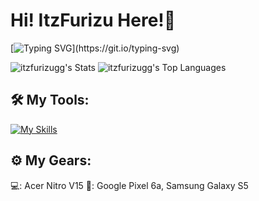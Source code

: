 <h1>Hi! <strong>ItzFurizu</strong> Here!👋</h1>

[![Typing SVG](https://readme-typing-svg.demolab.com?font=Fira+Code&size=26&pause=1000&color=FFFFFF&width=435&lines=a+unserious+developer!;a+frontend+developer!;a+lazy+backend+developer!;a+graphic+designer+too!)](https://git.io/typing-svg)

![itzfurizugg's Stats](https://github-readme-stats.vercel.app/api?username=itzfurizugg&theme=tokyonight&show_icons=true&hide_border=true&count_private=true)
![itzfurizugg's Top Languages](https://github-readme-stats.vercel.app/api/top-langs/?username=itzfurizugg&theme=tokyonight&show_icons=true&hide_border=true&layout=compact)

<h2>🛠️ My Tools:</h2>

[![My Skills](https://skillicons.dev/icons?i=html,css,js,php,cs,java,arch,xampp,aws,figma,notion,linux,vscode,windows)](https://skillicons.dev)

<h2>⚙️ My Gears:</h2>

💻: Acer Nitro V15
📱: Google Pixel 6a, Samsung Galaxy S5
